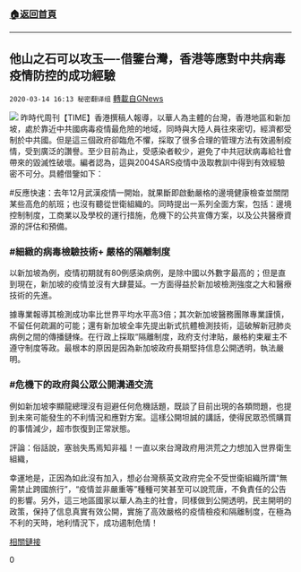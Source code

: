 ###  [:house:返回首頁](https://github.com/ourhimalayas/txt)
---

## 他山之石可以攻玉&#8212;-借鑒台灣，香港等應對中共病毒疫情防控的成功經驗
`2020-03-14 16:13 秘密翻译组` [轉載自GNews](https://gnews.org/zh-hant/141226/)

![](https://s3-ap-northeast-1.amazonaws.com/news.guo.offload.media/wp-content/uploads/2020/03/14161030/%E4%BB%96%E5%B1%B1%E4%B9%8B%E7%9F%B3-1.jpg)
昨時代周刊【TIME】香港撰稿人報導，以華人為主體的台灣，香港地區和新加坡，處於靠近中共國病毒疫情最危險的地域，同時與大陸人員往來密切，經濟都受制於中共國。但是這三個政府卻臨危不懼，採取了很多合理的管理方法有效遏制疫情，受到廣泛的讚譽。至少目前為止，受感染者較少，避免了中共冠狀病毒給社會帶來的毀滅性破壞。編者認為，這與2004SARS疫情中汲取教訓中得到有效經驗密不可分。具體借鑒如下：

#反應快速：去年12月武漢疫情一開始，就果斷即啟動嚴格的邊境健康檢查並關閉某些高危的航班；也沒有聽從世衛組織的。同時提出一系列全面方案，包括：邊境控制制度，工商業以及學校的運行措施，危機下的公共宣傳方案，以及公共醫療資源的評估和預備。

###  #細緻的病毒檢驗技術+ 嚴格的隔離制度

以新加坡為例，疫情初期就有80例感染病例，是除中國以外數字最高的；但是直到現在，新加坡的疫情並沒有大肆蔓延。一方面得益於新加坡檢測強度之大和醫療技術的先進。

據專業報導其檢測成功率比世界平均水平高3倍；其次新加坡醫務團隊專業謹慎，不留任何疏漏的可能；還有新加坡全率先提出新式抗體檢測技術，這破解新冠肺炎病例之間的傳播鏈條。在行政上採取“隔離制度，政府支付津貼，嚴格約束雇主不遵守制度等政。最根本的原因是因為新加坡政府長期堅持信息公開透明，執法嚴明。

###  #危機下的政府與公眾公開溝通交流

例如新加坡李顯龍總理沒有迴避任何危機話題，既談了目前出現的各類問題，也提到未來可能發生的不利情況和應對方案。這樣公開坦誠的講話，使得民眾恐慌購買的事情減少，超市恢復到正常狀態。

評論：俗話說，塞翁失馬焉知非福！一直以來台灣政府用洪荒之力想加入世界衛生組織，

幸運地是，正因為如此沒有加入，想必台灣蔡英文政府完全不受世衛組織所謂“無需禁止跨國旅行”，“疫情並非嚴重等”種種可笑甚至可以說荒唐，不負責任的公告的影響。另外，這三地區國家以華人為主的社會，同樣做到公開透明，民主開明的政策，保持了信息真實有效公開，實施了高效嚴格的疫情檢疫和隔離制度，在極為不利的天時，地利情況下，成功遏制危情！

[相關鏈接](https://time.com/5802293/coronavirus-covid19-singapore-hong-kong-taiwan/)

0
